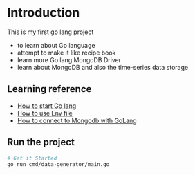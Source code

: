 # Introduction

This is my first go lang project

- to learn about Go language
- attempt to make it like recipe book
- learn more Go lang MongoDB Driver
- learn about MongoDB and also the time-series data storage

## Learning reference

- [How to start Go lang](https://www.wolfe.id.au/2020/03/10/starting-a-go-project)
- [How to use Env file](https://www.geeksforgeeks.org/golang-environment-variables)
- [How to connect to Mongodb with GoLang](https://www.mongodb.com/blog/post/quick-start-golang-mongodb-starting-and-setup)

## Run the project

```sh
# Get it Started
go run cmd/data-generator/main.go
```
